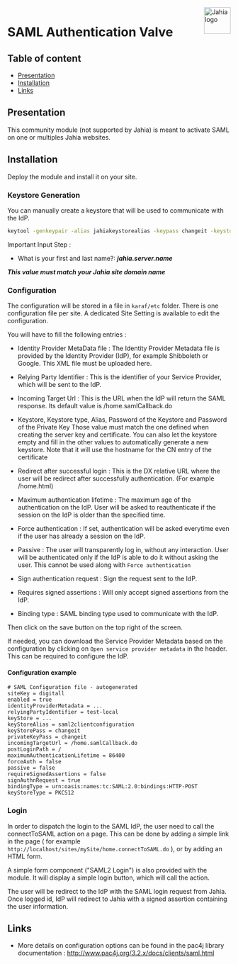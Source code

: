 <a href="https://www.jahia.com/">
    <img src="https://www.jahia.com/modules/jahiacom-templates/images/jahia-3x.png" alt="Jahia logo" title="Jahia" align="right" height="60" />
</a>

SAML Authentication Valve
================

## Table of content

- [Presentation](#presentation)
- [Installation](#installation)
- [Links](#links)

## Presentation

This community module (not supported by Jahia) is meant to activate SAML on one or multiples Jahia websites.

## Installation

Deploy the module and install it on your site.

### Keystore Generation

You can manually create a keystore that will be used to communicate with the IdP.

```sh
keytool -genkeypair -alias jahiakeystorealias -keypass changeit -keystore sp.jks -storepass changeit -keyalg RSA -keysize 2048 -validity 3650
```

Important Input Step :
- What is your first and last name?: ***jahia.server.name***

***This value must match your Jahia site domain name***

### Configuration

The configuration will be stored in a file in `karaf/etc` folder. There is one configuration file per site.
A dedicated Site Setting is available to edit the configuration.

You will have to fill the following entries : 

- Identity Provider MetaData file :
The Identity Provider Metadata file is provided by the Identity Provider (IdP), for example Shibboleth or Google. This XML file must be uploaded here.

- Relying Party Identifier :
This is the identifier of your Service Provider, which will be sent to the IdP.

- Incoming Target Url :
This is the URL when the IdP will return the SAML response. Its default value is /home.samlCallback.do

- Keystore, Keystore type, Alias, Password of the Keystore and Password of the Private Key
Those value must match the one defined when creating the server key and certificate. 
You can also let the keystore empty and fill in the other values to automatically generate a new keystore. Note that it will use the hostname for the CN entry of the certificate

- Redirect after successful login :
This is the DX relative URL where the user will be redirect after successfully authentication. (For example /home.html)

- Maximum authentication lifetime :
The maximum age of the authentication on the IdP. User will be asked to reauthenticate if the session on the IdP is older than the specified time. 

- Force authentication :
If set, authentication will be asked everytime even if the user has already a session on the IdP.

- Passive :
The user will transparently log in, without any interaction. User will be authenticated only if the IdP is able to do it without asking the user. This cannot be used along with `Force authentication`

- Sign authentication request :
Sign the request sent to the IdP.

- Requires signed assertions :
Will only accept signed assertions from the IdP.

- Binding type :
SAML binding type used to communicate with the IdP.

Then click on the save button on the top right of the screen.

If needed, you can download the Service Provider Metadata based on the configuration by clicking on `Open service provider metadata` in the header. This can be required to configure the IdP.

#### Configuration example

```
# SAML Configuration file - autogenerated
siteKey = digitall
enabled = true
identityProviderMetadata = ...
relyingPartyIdentifier = test-local
keyStore = ...
keyStoreAlias = saml2clientconfiguration
keyStorePass = changeit
privateKeyPass = changeit
incomingTargetUrl = /home.samlCallback.do
postLoginPath = /
maximumAuthenticationLifetime = 86400
forceAuth = false
passive = false
requireSignedAssertions = false
signAuthnRequest = true
bindingType = urn:oasis:names:tc:SAML:2.0:bindings:HTTP-POST
keyStoreType = PKCS12
```

### Login

In order to dispatch the login to the SAML IdP, the user need to call the connectToSAML action on a page.
This can be done by adding a simple link in the page ( for example `http://localhost/sites/mySite/home.connectToSAML.do` ), or by adding an HTML form.

A simple form component ("SAML2 Login") is also provided with the module. It will display a simple login button, which will call the action.

The user will be redirect to the IdP with the SAML login request from Jahia. Once logged id, IdP will redirect to Jahia with a signed assertion containing the user information.

## Links
<!-- 
    Relevant links
-->
- More details on configuration options can be found in the pac4j library documentation : http://www.pac4j.org/3.2.x/docs/clients/saml.html
